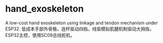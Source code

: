 # hand_exoskeleton
A low-cost hand exoskeleton using linkage and tendon mechanism under ESP32. 低成本手部外骨骼，连杆驱动四指，线驱模拟肌腱机制驱动大拇指，ESP32主控，使用SC09总线舵机。
